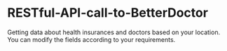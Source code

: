 # RESTful-API-call-to-BetterDoctor
Getting data about health insurances and doctors based on your location. You can modify the fields according to your requirements. 
